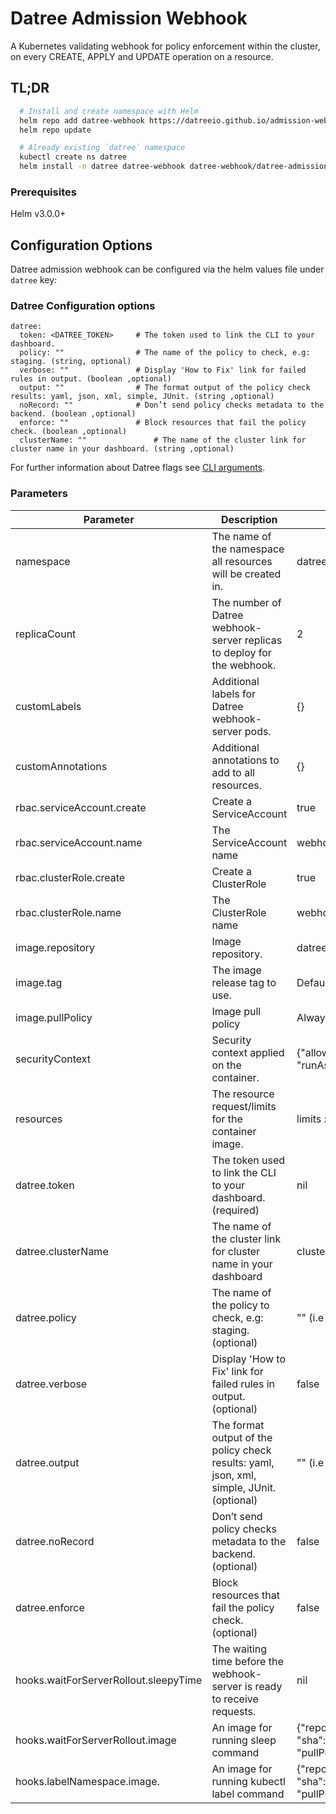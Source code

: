 # Datree Admission Webhook

A Kubernetes validating webhook for policy enforcement within the cluster, on every CREATE, APPLY and UPDATE operation
on a resource.

## TL;DR

```bash
  # Install and create namespace with Helm
  helm repo add datree-webhook https://datreeio.github.io/admission-webhook-datree/
  helm repo update

  # Already existing `datree` namespace
  kubectl create ns datree
  helm install -n datree datree-webhook datree-webhook/datree-admission-webhook --set datree.token=<DATREE_TOKEN>
```

### Prerequisites

Helm v3.0.0+

## Configuration Options

Datree admission webhook can be configured via the helm values file under `datree` key:

### Datree Configuration options

```
datree:
  token: <DATREE_TOKEN>     # The token used to link the CLI to your dashboard.
  policy: ""                # The name of the policy to check, e.g: staging. (string, optional)
  verbose: ""               # Display 'How to Fix' link for failed rules in output. (boolean ,optional)
  output: ""                # The format output of the policy check results: yaml, json, xml, simple, JUnit. (string ,optional)
  noRecord: ""              # Don’t send policy checks metadata to the backend. (boolean ,optional)
  enforce: ""               # Block resources that fail the policy check. (boolean ,optional)
  clusterName: ""               # The name of the cluster link for cluster name in your dashboard. (string ,optional)
```

For further information about Datree flags see [CLI arguments](https://hub.datree.io/setup/cli-arguments).

### Parameters

| Parameter                             | Description                                                                               | Default                                                                                                                                  |
| ------------------------------------- | ----------------------------------------------------------------------------------------- | ---------------------------------------------------------------------------------------------------------------------------------------- |
| namespace                             | The name of the namespace all resources will be created in.                               | datree                                                                                                                                   |
| replicaCount                          | The number of Datree webhook-server replicas to deploy for the webhook.                   | 2                                                                                                                                        |
| customLabels                          | Additional labels for Datree webhook-server pods.                                         | {}                                                                                                                                       |
| customAnnotations                     | Additional annotations to add to all resources.                                           | {}                                                                                                                                       |
| rbac.serviceAccount.create            | Create a ServiceAccount                                                                   | true                                                                                                                                     |
| rbac.serviceAccount.name              | The ServiceAccount name                                                                   | webhook-server-datree                                                                                                                    |
| rbac.clusterRole.create               | Create a ClusterRole                                                                      | true                                                                                                                                     |
| rbac.clusterRole.name                 | The ClusterRole name                                                                      | webhook-server-datree                                                                                                                    |
| image.repository                      | Image repository.                                                                         | datree/admission-webhook                                                                                                                 |
| image.tag                             | The image release tag to use.                                                             | Defaults to Chart appVersion                                                                                                             |
| image.pullPolicy                      | Image pull policy                                                                         | Always                                                                                                                                   |
| securityContext                       | Security context applied on the container.                                                | {"allowPrivilegeEscalation":false,"readOnlyRootFilesystem":true, "runAsNonRoot":true, "runAsUser":25000}                                   |
| resources                             | The resource request/limits for the container image.                                      | limits :cpu: 1000m, memory: 512Mi requests: cpu:100m, memory:256Mi                                                                       |
| datree.token                          | The token used to link the CLI to your dashboard. (required)                              | nil                                                                                                                                      |
| datree.clusterName                        | The name of the cluster link for cluster name in your dashboard                           | cluster uuid                                                                                                                             |
| datree.policy                         | The name of the policy to check, e.g: staging. (optional)                                 | "" (i.e "default")                                                                                                                       |
| datree.verbose                        | Display 'How to Fix' link for failed rules in output. (optional)                          | false                                                                                                                                    |
| datree.output                         | The format output of the policy check results: yaml, json, xml, simple, JUnit. (optional) | "" (i.e beautiful😊)                                                                                                                     |
| datree.noRecord                       | Don’t send policy checks metadata to the backend. (optional)                              | false                                                                                                                                    |
| datree.enforce                        | Block resources that fail the policy check. (optional)                                    | false                                                                                                                                    |
| hooks.waitForServerRollout.sleepyTime | The waiting time before the webhook-server is ready to receive requests.                  | nil                                                                                                                                      |
| hooks.waitForServerRollout.image      | An image for running sleep command                                                        | {"repository": "alpine", "sha":"sha256:1304f174557314a7ed9eddb4eab12fed12cb0cd9809e4c28f29af86979a3c870", "pullPolicy":"Always"}         |
| hooks.labelNamespace.image.           | An image for running kubectl label command                                                | {"repository": "bitnami/kubectl", "sha":"sha256:d3c17f1dc6e665dcc78e8c14a83ae630bc3d65b07ea11c5f1a012c2c6786d039", "pullPolicy":"Always"} |
